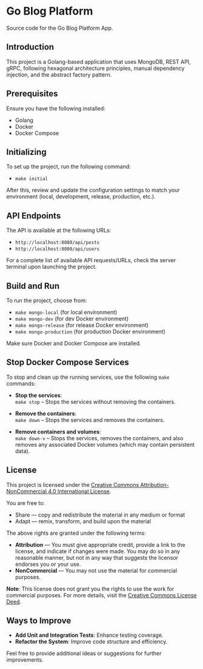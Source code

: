 # Go Blog Platform

Source code for the Go Blog Platform App.

## Introduction

This project is a Golang-based application that uses MongoDB, REST API, gRPC, following hexagonal architecture principles, manual dependency injection, and the abstract factory pattern.

## Prerequisites

Ensure you have the following installed:
- Golang 
- Docker
- Docker Compose

## Initializing 

To set up the project, run the following command:
- `make initial` 

After this, review and update the configuration settings to match your environment (local, development, release, production, etc.).

## API Endpoints

The API is available at the following URLs:
- `http://localhost:8080/api/posts`
- `http://localhost:8080/api/users`

For a complete list of available API requests/URLs, check the server terminal upon launching the project.

## Build and Run

To run the project, choose from:
- `make mongo-local` (for local environment)
- `make mongo-dev` (for dev Docker environment)
- `make mongo-release` (for release Docker environment)
- `make mongo-production` (for production Docker environment)

Make sure Docker and Docker Compose are installed.

## Stop Docker Compose Services

To stop and clean up the running services, use the following `make` commands:

- **Stop the services**:  
  `make stop` – Stops the services without removing the containers.

- **Remove the containers**:  
  `make down` – Stops the services and removes the containers.

- **Remove containers and volumes**:  
  `make down-v` – Stops the services, removes the containers, and also removes any associated Docker volumes (which may contain persistent data).



## License

This project is licensed under the [Creative Commons Attribution-NonCommercial 4.0 International License](https://creativecommons.org/licenses/by-nc/4.0/).

You are free to:
- Share — copy and redistribute the material in any medium or format
- Adapt — remix, transform, and build upon the material

The above rights are granted under the following terms:
- **Attribution** — You must give appropriate credit, provide a link to the license, and indicate if changes were made. You may do so in any reasonable manner, but not in any way that suggests the licensor endorses you or your use.
- **NonCommercial** — You may not use the material for commercial purposes.

**Note**: This license does not grant you the rights to use the work for commercial purposes. For more details, visit the [Creative Commons License Deed](https://creativecommons.org/licenses/by-nc/4.0/).

## Ways to Improve

- **Add Unit and Integration Tests**: Enhance testing coverage.
- **Refactor the System**: Improve code structure and efficiency.

Feel free to provide additional ideas or suggestions for further improvements.
